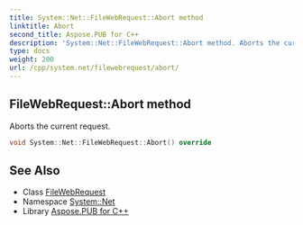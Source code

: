 ```yaml
---
title: System::Net::FileWebRequest::Abort method
linktitle: Abort
second_title: Aspose.PUB for C++
description: 'System::Net::FileWebRequest::Abort method. Aborts the current request in C++.'
type: docs
weight: 200
url: /cpp/system.net/filewebrequest/abort/
---
```

## FileWebRequest::Abort method


Aborts the current request.

```cpp
void System::Net::FileWebRequest::Abort() override
```

## See Also

* Class [FileWebRequest](../)
* Namespace [System::Net](../../)
* Library [Aspose.PUB for C++](../../../)
